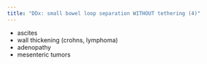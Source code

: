 ```yaml
---
title: "DDx: small bowel loop separation WITHOUT tethering (4)"
---
```

- ascites
- wall thickening (crohns, lymphoma)
- adenopathy
- mesenteric tumors

